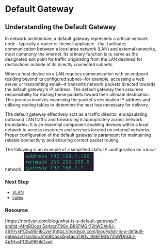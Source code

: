 # Default Gateway

## Understanding the Default Gateway
In network architecture, a default gateway represents a critical network node--typically a router or firewall appliance--that facilitates communication between a local area network (LAN) and external networks, most commonly the internet. Its primary function is to serve as the designated exit point for traffic originating from the LAN destined for destinations outside of its directly connected subnets.

When a host device on a LAN requires communication with an endpoint residing beyond its configured subnet--for example, accessing a web server or transmitting email--it transmits network packets directed towards the default gateway's IP address. The default gateway then assumes responsibility for routing these packets toward their ultimate destination. This process involves examining the packet's destination IP address and utilizing routing tables to determine the next hop necessary for delivery.

The default gateway effectively acts as a traffic director, encapsulating outbound LAN traffic and forwarding it appropriately across network boundaries. It is an essential component enabling devices within a local network to access resources and services located on external networks. Proper configuration of the default gateway is paramount for maintaining reliable connectivity and ensuring correct packet routing.

The following is an example of a simplified static IP configuration on a local network: 
![Static IP example](images/example_IP.png)
### Next Step
- [VLAN](https://github.com/Sisu-Sus/CyberSec-RoadMap/blob/main/Networking_Knowledge/Terms_Cont/VLAN.md)
- [Index](https://github.com/Sisu-Sus/CyberSec-RoadMap/blob/main/index.md)

### Resource
[https://nordvpn.com/blog/what-is-a-default-gateway/?srsltid=AfmBOoosi5g4acnT9Gv_B86FMGr72hWDhk8J-4jr1HvxPCSu96FikCyw](https://nordvpn.com/blog/what-is-a-default-gateway/?srsltid=AfmBOoosi5g4acnT9Gv_B86FMGr72hWDhk8J-4jr1HvxPCSu96FikCyw)
